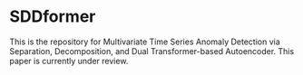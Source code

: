 # SDDformer
This is the repository for Multivariate Time Series Anomaly Detection via Separation, Decomposition, and Dual Transformer-based Autoencoder. This paper is currently under review.
